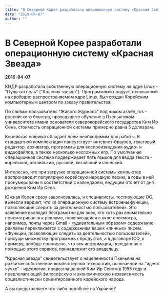 ```yaml
---
title: "В Северной Корее разработали операционную систему «Красная Звезда»"
date: "2010-04-07"
author: ""
---
```


# В Северной Корее разработали операционную систему «Красная Звезда»

**2010-04-07** 

КНДР разработала собственную операционную систему на ядре Linux - "Пульгын пель" ("Красная звезда"). Программный продукт, основанный на свободно распространяемом ядре Linux, был создан Корейским компьютерным центром по заказу правительства.

По словам пользователя "Живого Журнала" под ником ashen_rus - российского блогера, проходящего обучение в Пхеньянском университете имени основателя северокорейского государства Ким Ир Сена, стоимость операционной системы примерно равна 5 долларам.

Корейская новинка обладает всем необходимым для работы. В стандартной комплектации присутствует интернет-браузер, текстовый редактор, архиватор, программы для воспроизведения аудио- и видеофайлов, а также несколько несложных игр. По умолчанию операционная система поддерживает пять языков для ввода текста - корейский, английский, русский, китайский и японский.

Интересно, что при загрузке операционной системы компьютер воспроизводит популярную корейскую народную песню, а годы в ней пронумерованы в соответствии с календарем, ведущим отсчет от дня рождения Ким Ир Сена.

Южная Корея сразу заволновалась, и специалисты, тестирующие ОС, вынесли вердикт, что «в операционную систему встроены функции, позволяющие следить за деятельностью пользователей». Это заявление выглядит безграмотно для всех, кто хоть раз внимательно присматривался к рекламе, появляющейся в окне просмотра, например, почты через Gmail - «удивительным образом» содержание рекламы перекликается с содержанием ваших «личных» писем. «Функции, позволяющие следить за деятельностью пользователей», присущи множеству программных продуктов, а в договоре ICQ, к примеру, вообще прописано, что вся информация, переданная с помощью этого сервиса, принадлежит его владельцу. 

"Красная звезда" свидетельствует о нацеленности Пхеньяна на развитие собственной компьютерной технологии, основанной на "идеях чучхе" - идеологии, провозглашенной Ким Ир Сеном в 1955 году и предполагающей философскую и экономическую независимость социалистически ориентированного корейского народа.

А вы представляете что-либо подобное на Украине?